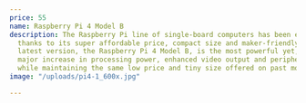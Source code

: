 ```yaml
---
price: 55
name: Raspberry Pi 4 Model B
description: The Raspberry Pi line of single-board computers has been enormously popular,
  thanks to its super affordable price, compact size and maker-friendly design. The
  latest version, the Raspberry Pi 4 Model B, is the most powerful yet, getting a
  major increase in processing power, enhanced video output and peripheral connectivity,
  while maintaining the same low price and tiny size offered on past models.
image: "/uploads/pi4-1_600x.jpg"

---
```

